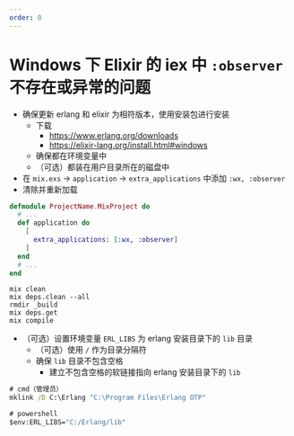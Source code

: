 ```yaml
---
order: 0
---
```


# Windows 下 Elixir 的 iex 中 `:observer` 不存在或异常的问题

- 确保更新 erlang 和 elixir 为相符版本，使用安装包进行安装
    - 下载
        - https://www.erlang.org/downloads
        - https://elixir-lang.org/install.html#windows
    - 确保都在环境变量中
    - （可选）都装在用户目录所在的磁盘中
- 在 `mix.exs` -> `application` -> `extra_applications` 中添加 `:wx, :observer`
- 清除并重新加载

```elixir
defmodule ProjectName.MixProject do
  # ...
  def application do
    [
      extra_applications: [:wx, :observer]
    ]
  end
  # ...
end
```

```
mix clean
mix deps.clean --all
rmdir _build
mix deps.get
mix compile
```

- （可选）设置环境变量 `ERL_LIBS` 为 erlang 安装目录下的 `lib` 目录
    - （可选）使用 `/` 作为目录分隔符
    - 确保 `lib` 目录不包含空格
        - 建立不包含空格的软链接指向 erlang 安装目录下的 `lib`


```bat
# cmd（管理员）
mklink /D C:\Erlang "C:\Program Files\Erlang OTP"
```

```bat
# powershell
$env:ERL_LIBS="C:/Erlang/lib"
```
